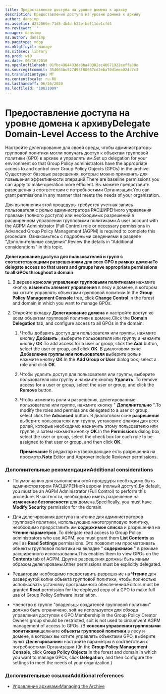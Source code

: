 ```yaml
---
title: Предоставление доступа на уровне домена к архиву
description: Предоставление доступа на уровне домена к архиву
author: dansimp
ms.assetid: d232069e-71d5-4b4d-b22e-bef11de1cfd4
ms.reviewer: ''
manager: dansimp
ms.author: dansimp
ms.pagetype: mdop
ms.mktglfcycl: manage
ms.sitesec: library
ms.prod: w10
ms.date: 06/16/2016
ms.openlocfilehash: 01fbc4964493da6ba40382ac40671922eeffa30e
ms.sourcegitcommit: 354664bc527d93f80687cd2eba70d1eea024c7c3
ms.translationtype: MT
ms.contentlocale: ru-RU
ms.lasthandoff: 06/26/2020
ms.locfileid: "10821009"
---
```

# <span data-ttu-id="ebe7f-103">Предоставление доступа на уровне домена к архиву</span><span class="sxs-lookup"><span data-stu-id="ebe7f-103">Delegate Domain-Level Access to the Archive</span></span>


<span data-ttu-id="ebe7f-104">Настройте делегирование для своей среды, чтобы администраторы групповой политики могли получать доступ к объектам групповой политики (GPO) в архиве и управлять им.</span><span class="sxs-lookup"><span data-stu-id="ebe7f-104">Set up delegation for your environment so that Group Policy administrators have the appropriate access to and control over Group Policy Objects (GPOs) in the archive.</span></span> <span data-ttu-id="ebe7f-105">Существуют базовые разрешения, которые можно применять для повышения эффективности операций.</span><span class="sxs-lookup"><span data-stu-id="ebe7f-105">There are baseline permissions you can apply to make operation more efficient.</span></span> <span data-ttu-id="ebe7f-106">Вы можете предоставить разрешения в соответствии с потребностями Организации.</span><span class="sxs-lookup"><span data-stu-id="ebe7f-106">You can grant permissions in any manner that meets the needs of your organization.</span></span>

<span data-ttu-id="ebe7f-107">Для выполнения этой процедуры требуется учетная запись пользователя с ролью администратора РАСШИРЕНного управления правами (полного доступа) или необходимых разрешений в расширенном управлении групповыми политиками.</span><span class="sxs-lookup"><span data-stu-id="ebe7f-107">A user account with the AGPM Administrator (Full Control) role or necessary permissions in Advanced Group Policy Management (AGPM) is required to complete this procedure.</span></span> <span data-ttu-id="ebe7f-108">Ознакомьтесь с подробными сведениями в разделе "Дополнительные сведения".</span><span class="sxs-lookup"><span data-stu-id="ebe7f-108">Review the details in "Additional considerations" in this topic.</span></span>

**<span data-ttu-id="ebe7f-109">Делегирование доступа для пользователей и групп с соответствующими разрешениями для всех GPO в рамках домена</span><span class="sxs-lookup"><span data-stu-id="ebe7f-109">To delegate access so that users and groups have appropriate permissions to all GPOs throughout a domain</span></span>**

1.  <span data-ttu-id="ebe7f-110">В дереве **консоли управления групповыми политиками** нажмите кнопку **изменить элемент управления** в лесу и домене, в котором вы хотите управлять объектами групповой политики.</span><span class="sxs-lookup"><span data-stu-id="ebe7f-110">In the **Group Policy Management Console** tree, click **Change Control** in the forest and domain in which you want to manage GPOs.</span></span>

2.  <span data-ttu-id="ebe7f-111">Откройте вкладку **Делегирование домена** и настройте доступ ко всем объектам групповой политики в домене.</span><span class="sxs-lookup"><span data-stu-id="ebe7f-111">Click the **Domain Delegation** tab, and configure access to all GPOs in the domain:</span></span>

    1.  <span data-ttu-id="ebe7f-112">Чтобы добавить доступ для пользователя или группы, нажмите кнопку **Добавить** , выберите пользователя или группу и нажмите кнопку **ОК**.</span><span class="sxs-lookup"><span data-stu-id="ebe7f-112">To add access for a user or group, click the **Add** button, select the user or group, and click **OK**.</span></span> <span data-ttu-id="ebe7f-113">В диалоговом окне **Добавление группы или пользователя** выберите роль и нажмите кнопку **ОК**.</span><span class="sxs-lookup"><span data-stu-id="ebe7f-113">In the **Add Group or User** dialog box, select a role and click **OK**.</span></span>

    2.  <span data-ttu-id="ebe7f-114">Чтобы удалить доступ для пользователя или группы, выберите пользователя или группу и нажмите кнопку **Удалить** .</span><span class="sxs-lookup"><span data-stu-id="ebe7f-114">To remove access for a user or group, select the user or group, and click the **Remove** button.</span></span>

    3.  <span data-ttu-id="ebe7f-115">Чтобы изменить роли и разрешения, делегированные пользователю или группе, нажмите кнопку " **Дополнительно** ".</span><span class="sxs-lookup"><span data-stu-id="ebe7f-115">To modify the roles and permissions delegated to a user or group, select click the **Advanced** button.</span></span> <span data-ttu-id="ebe7f-116">В диалоговом окне **разрешения** выберите пользователя или группу, установите флажки для всех ролей, которые необходимо назначить этому пользователю или группе, а затем нажмите кнопку **ОК**.</span><span class="sxs-lookup"><span data-stu-id="ebe7f-116">In the **Permissions** dialog box, select the user or group, select the check box for each role to be assigned to that user or group, and then click **OK**.</span></span>

        <span data-ttu-id="ebe7f-117">**Примечание**  В редактор и утверждающие есть разрешения на просмотр.</span><span class="sxs-lookup"><span data-stu-id="ebe7f-117">**Note** Editor and Approver include Reviewer permissions.</span></span>

         

### <span data-ttu-id="ebe7f-118">Дополнительные рекомендации</span><span class="sxs-lookup"><span data-stu-id="ebe7f-118">Additional considerations</span></span>

-   <span data-ttu-id="ebe7f-119">По умолчанию для выполнения этой процедуры необходимо быть администратором РАСШИРЕНной версии (полный доступ).</span><span class="sxs-lookup"><span data-stu-id="ebe7f-119">By default, you must be an AGPM Administrator (Full Control) to perform this procedure.</span></span> <span data-ttu-id="ebe7f-120">В частности, необходимо иметь разрешение на **изменение безопасности** для домена.</span><span class="sxs-lookup"><span data-stu-id="ebe7f-120">Specifically, you must have **Modify Security** permission for the domain.</span></span>

-   <span data-ttu-id="ebe7f-121">Для делегирования доступа на чтение для администраторов групповой политики, использующих многогрупповую политику, необходимо предоставить им **содержимое списка** и разрешения на **Чтение параметров** .</span><span class="sxs-lookup"><span data-stu-id="ebe7f-121">To delegate read access to Group Policy administrators who use AGPM, you must grant them **List Contents** as well as **Read Settings** permissions.</span></span> <span data-ttu-id="ebe7f-122">Это позволит им просматривать объекты групповой политики на вкладке " **содержимое** " в режиме расширенного использования.</span><span class="sxs-lookup"><span data-stu-id="ebe7f-122">This enables them to view GPOs on the **Contents** tab of AGPM.</span></span> <span data-ttu-id="ebe7f-123">Другие разрешения должны быть явным образом делегированы.</span><span class="sxs-lookup"><span data-stu-id="ebe7f-123">Other permissions must be explicitly delegated.</span></span>

-   <span data-ttu-id="ebe7f-124">Редакторам необходимо предоставить разрешение на **Чтение** для развернутой копии объекта групповой политики, чтобы полностью использовать установку программного обеспечения.</span><span class="sxs-lookup"><span data-stu-id="ebe7f-124">Editors must be granted **Read** permission for the deployed copy of a GPO to make full use of Group Policy Software Installation.</span></span>

-   <span data-ttu-id="ebe7f-125">Членство в группе "владельцы создателей групповой политики" должно быть ограничено, soit не используется для обхода управления доступом к GPO.</span><span class="sxs-lookup"><span data-stu-id="ebe7f-125">Membership in the Group Policy Creator Owners group should be restricted, soit is not used to circumvent AGPM management of access to GPOs.</span></span> <span data-ttu-id="ebe7f-126">(В **консоли управления групповыми политиками**щелкните **объекты групповой политики** в лесу и домене, в которых вы хотите управлять объектами GPO, выберите пункт **Делегирование**и настройте параметры в соответствии с потребностями Организации.)</span><span class="sxs-lookup"><span data-stu-id="ebe7f-126">(In the **Group Policy Management Console**, click **Group Policy Objects** in the forest and domain in which you want to manage GPOs, click **Delegation**, and then configure the settings to meet the needs of your organization.)</span></span>

### <span data-ttu-id="ebe7f-127">Дополнительные ссылки</span><span class="sxs-lookup"><span data-stu-id="ebe7f-127">Additional references</span></span>

-   [<span data-ttu-id="ebe7f-128">Управление архивами</span><span class="sxs-lookup"><span data-stu-id="ebe7f-128">Managing the Archive</span></span>](managing-the-archive.md)

 

 





